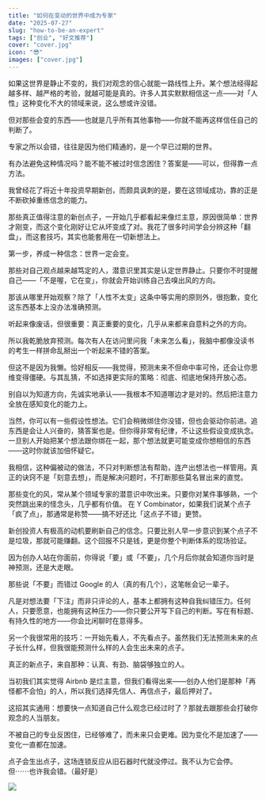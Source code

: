 ```yaml
---
title: "如何在变动的世界中成为专家"
date: "2025-07-27"
slug: "how-to-be-an-expert"
tags: ["创业", "好文推荐"]
cover: "cover.jpg"
icon: "😎"
images: ["cover.jpg"]
---
```

如果这世界是静止不变的，我们对观念的信心就能一路线性上升。某个想法经得起越多样、越严格的考验，就越可能是真的。许多人其实默默相信这一点——对「人性」这种变化不大的领域来说，这么想或许没错。



但对那些会变的东西——也就是几乎所有其他事物——你就不能再这样信任自己的判断了。



专家之所以会错，往往是因为他们精通的，是一个早已过期的世界。



有办法避免这种情况吗？能不能不被过时信念困住？答案是——可以，但得靠一点方法。



我曾经花了将近十年投资早期新创，而颇具讽刺的是，要在这领域成功，靠的正是不断砍掉重练信念的能力。



那些真正值得注意的新创点子，一开始几乎都看起来像烂主意，原因很简单：世界才刚变，而这个变化刚好让它从坏变成了对。我花了很多时间学会分辨这种「翻盘」，而这套技巧，其实也能套用在一切新想法上。



第一步，养成一种信念：世界一定会变。



那些对自己观点越来越笃定的人，潜意识里其实是认定世界静止。只要你不时提醒自己——「不是喔，它在变」，你就会开始训练自己去嗅出风的方向。



那该从哪里开始观察？除了「人性不太变」这条中等实用的原则外，很抱歉，变化这东西基本上没办法准确预测。



听起来像废话，但很重要：真正重要的变化，几乎从来都来自意料之外的方向。



所以我乾脆放弃预测。每次有人在访问里问我「未来怎么看」，我脑中都像没读书的考生一样拼命乱掰出一个听起来不错的答案。



但这不是因为我懒。恰好相反——我觉得，预测未来不但命中率可怜，还会让你思维变得僵硬。与其乱猜，不如选择更实际的策略：彻底、彻底地保持开放心态。



别自以为知道方向，先诚实地承认——我根本不知道哪边才是对的。然后把注意力全放在感知变化的能力上。



当然，你可以有一些假设性想法。它们会稍微绑住你没错，但也会驱动你前进。追东西是会让人兴奋的，猜答案也是。但你得非常有纪律，不让这些假设变成执念。
一旦别人开始把某个想法跟你绑在一起，那个想法就更可能变成你想相信的东西——这时你就该加倍怀疑它。



我相信，这种偏被动的做法，不只对判断想法有帮助，连产出想法也一样管用。真正的诀窍不是「刻意去想」，而是解决问题时，不打断那些莫名冒出来的直觉。



那些变化的风，常从某个领域专家的潜意识中吹出来。只要你对某件事够熟，一个突然跳出来的怪念头，几乎都有价值。
在 Y Combinator，如果我们说某个点子「疯了点」，那通常是称赞——搞不好还比「这点子不错」更赞。



新创投资人有极高的动机要刷新自己的信念。只要比别人早一步意识到某个点子不是垃圾，那就可能赚翻。这个回报不只是钱，更是你整个判断体系的现场验证。



因为创办人站在你面前，你得说「要」或「不要」，几个月后你就会知道你当时是神预测，还是大走眼。



那些说「不要」而错过 Google 的人（真的有几个），这笔帐会记一辈子。



凡是对想法要「下注」而非只评论的人，基本上都拥有这种自我纠错压力。任何人，只要愿意，也能拥有这种压力——你只要公开写下自己的判断。写在有标题、有持久性的地方——你会比闲聊时在意得多。



另一个我很常用的技巧：一开始先看人，不先看点子。虽然我们无法预测未来的点子长什么样，但我很能预测什么样的人会生出未来的点子。



真正的新点子，来自那种：认真、有劲、脑袋够独立的人。



当初我们其实觉得 Airbnb 是烂主意，但我们看得出来——创办人他们是那种「再怪都不会怕」的人，所以我们选择先信人、再信点子，最后押对了。



这招其实通用：想要快一点知道自己什么观念已经过时了？那就去跟那些会打破你观念的人当朋友。



不被自己的专业反困住，已经够难了，而未来只会更难。因为变化不是加速了——变化一直都在加速。



点子会生出点子，这场连锁反应从旧石器时代就没停过。我不认为它会停。
但⋯⋯也许我会错。（最好是）




![](https://prod-files-secure.s3.us-west-2.amazonaws.com/112d0858-5090-4d34-a606-b75eb8d65fd2/46476355-9cf3-4e99-9b7a-3531bc426380/1000202064.png?X-Amz-Algorithm=AWS4-HMAC-SHA256&X-Amz-Content-Sha256=UNSIGNED-PAYLOAD&X-Amz-Credential=ASIAZI2LB466QQBZ3NZ6%2F20251019%2Fus-west-2%2Fs3%2Faws4_request&X-Amz-Date=20251019T185015Z&X-Amz-Expires=3600&X-Amz-Security-Token=IQoJb3JpZ2luX2VjEDMaCXVzLXdlc3QtMiJHMEUCIG%2FhTH0giSKv1IpBFIEH3EJrRVBHM8EiotpDL8JXsHhyAiEA6GO2nt3%2FE231Uvhhi90KgDISOHMvl04F473xSbysPmEqiAQI2%2F%2F%2F%2F%2F%2F%2F%2F%2F%2F%2FARAAGgw2Mzc0MjMxODM4MDUiDGzz1LIiqam6Fs02sircA1EJqVzu4nPCwk8Fc58PGcsvUIKapMstVPX5SbCp4GvzNcK3v8alhlGwq%2Fkd%2FHwrrttLkYBeIhGZ6yJchAPT%2F12vJpaa2DIHiym1QXX1XZ9TuzOJ06JydT7qyIK2PG4RHByIxGeCi0OmZp3q2jPhE3AfpbCoobHGTKiSukJeft%2BXPyylDHzo%2FVj%2FDpzcukEviJCal%2F6RcMd%2BLwga2hyeO2AI9kT0mdydy1Tm8nopxsoviS%2F7JawUC2WruPOYH9p8v4AzmmtzNgg97cYOWls5b7yc6AOVpR0JYzwRcpQxh%2BbfxpytRsjkHE%2FsGTkuRFhSFAaSVuqhBmIWmkf0HIFKS5l699HbYnXG1fn%2F1N2za8hzREhR79wubymdLrTbjtsqp5Y90qx5X3Wraw3ooDQ01jZ3RbbHfA27qNVdxwMEseEeaEyVDwwFJZYmJrIkbWztmj8iJhtWaIvqH0osL%2F%2FK1jzyd6ngkcBhh19reazMsHIPG6aiAS28uZ%2BiAbLx2ft8xDqFaYpdqIwnIRt4woGjXOckpbtBMR2t8%2F7fLyhU6Twzj9hCGgHf7Nqvj%2BvMtN43lIM2QlAdv6ogoV5VfGWNTeCSDMhBLB%2FIKBZrdRhW%2F6CDDlPc0zdOMWKflmw4MNrW1McGOqUBoGiuziTZbZTnIkpJgYY2J1k%2FX4r2%2BZIe7wqvRSsb1nWwuX1438FO%2BhD1GLFFIsep17WgZ0CW1Yb60QfBWL8cHMsE9VCTElpIU9nc%2F4j6q4oDk8jh%2F0wuyi82bcnzfv5E8Q5%2FemYvAvMIQ3rZmGZj0YbX%2FHbfrF0LF5kOp7%2BzDy0pvrc1NbOFFbRNi5evJRuCAWpI1F9qVzaBHOSBqGqMtE3jTgue&X-Amz-Signature=ec071f26710236109f0f95270669dcb8f5da837e08379046d3ec2aecb6a3309d&X-Amz-SignedHeaders=host&x-amz-checksum-mode=ENABLED&x-id=GetObject)

